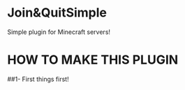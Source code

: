 # Join&QuitSimple
Simple plugin for Minecraft servers!

# HOW TO MAKE THIS PLUGIN
##1- First things first!
